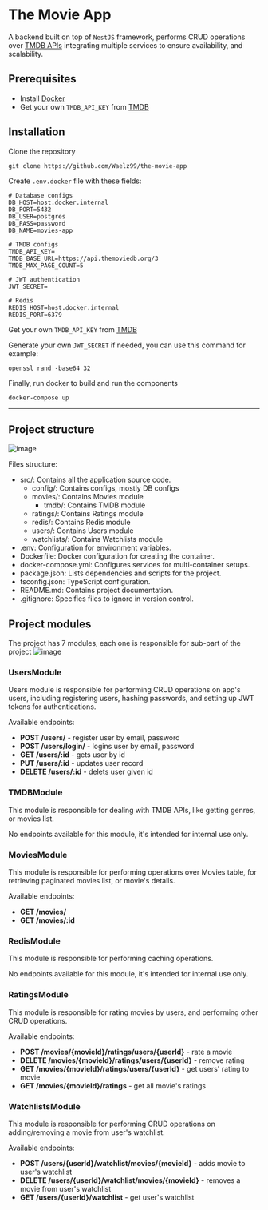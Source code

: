 # The Movie App
A backend built on top of `NestJS` framework, performs CRUD operations over [TMDB APIs](https://www.themoviedb.org/) integrating multiple services to ensure availability, and scalability.

## Prerequisites 
- Install [Docker](https://docs.docker.com/desktop/setup/install/windows-install/)
- Get your own `TMDB_API_KEY` from [TMDB](https://developer.themoviedb.org/docs/getting-started)

## Installation
Clone the repository
```
git clone https://github.com/Waelz99/the-movie-app
```
Create `.env.docker` file with these fields:
```
# Database configs
DB_HOST=host.docker.internal
DB_PORT=5432
DB_USER=postgres
DB_PASS=password
DB_NAME=movies-app

# TMDB configs
TMDB_API_KEY=
TMDB_BASE_URL=https://api.themoviedb.org/3
TMDB_MAX_PAGE_COUNT=5

# JWT authentication
JWT_SECRET=

# Redis
REDIS_HOST=host.docker.internal
REDIS_PORT=6379
```

Get your own `TMDB_API_KEY` from [TMDB](https://developer.themoviedb.org/docs/getting-started)

Generate your own `JWT_SECRET` if needed, you can use this command for example:
```
openssl rand -base64 32
```

Finally, run docker to build and run the components
```
docker-compose up
```
--------------
## Project structure
![image](https://github.com/user-attachments/assets/d3ae9474-f140-4144-b65f-587d4a7e0457)

Files structure:
- src/: Contains all the application source code.
    - config/: Contains configs, mostly DB configs
    - movies/: Contains Movies module
         - tmdb/: Contains TMDB module
    - ratings/: Contains Ratings module
    - redis/: Contains Redis module
    - users/: Contains Users module
    - watchlists/: Contains Watchlists module
- .env: Configuration for environment variables.
- Dockerfile: Docker configuration for creating the container.
- docker-compose.yml: Configures services for multi-container setups.
- package.json: Lists dependencies and scripts for the project.
- tsconfig.json: TypeScript configuration.
- README.md: Contains project documentation.
- .gitignore: Specifies files to ignore in version control.

## Project modules
The project has 7 modules, each one is responsible for sub-part of the project
![image](https://github.com/user-attachments/assets/2b9f1f88-9a12-4244-8a65-dc6df8c39dbe)

### UsersModule
Users module is responsible for performing CRUD operations on app's users, including registering users, hashing passwords, and setting up JWT tokens for authentications.

Available endpoints:
- **POST /users/** - register user by email, password
- **POST /users/login/** - logins user by email, password
- **GET /users/:id** - gets user by id
- **PUT /users/:id** - updates user record
- **DELETE /users/:id** - delets user given id

### TMDBModule
This module is responsible for dealing with TMDB APIs, like getting genres, or movies list.

No endpoints available for this module, it's intended for internal use only.

### MoviesModule
This module is responsible for performing operations over Movies table, for retrieving paginated movies list, or movie's details.

Available endpoints:
- **GET /movies/**
- **GET /movies/:id**

### RedisModule
This module is responsible for performing caching operations.

No endpoints available for this module, it's intended for internal use only.

### RatingsModule
This module is responsible for rating movies by users, and performing other CRUD operations.

Available endpoints:
- **POST /movies/{movieId}/ratings/users/{userId}** - rate a movie
- **DELETE /movies/{movieId}/ratings/users/{userId}** - remove rating
- **GET /movies/{movieId}/ratings/users/{userId}** - get users' rating to movie
- **GET /movies/{movieId}/ratings** - get all movie's ratings

### WatchlistsModule
This module is responsible for performing CRUD operations on adding/removing a movie from user's watchlist.

Available endpoints:
- **POST /users/{userId}/watchlist/movies/{movieId}** - adds movie to user's watchlist
- **DELETE /users/{userId}/watchlist/movies/{movieId}** - removes a movie from user's watchlist
- **GET /users/{userId}/watchlist** - get user's watchlist
